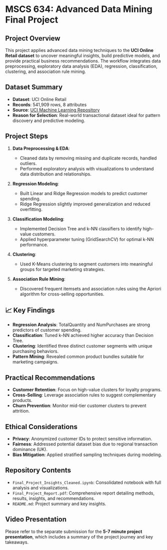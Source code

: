 # MSCS 634: Advanced Data Mining Final Project

## Project Overview
This project applies advanced data mining techniques to the **UCI Online Retail dataset** to uncover meaningful insights, build predictive models, and provide practical business recommendations. The workflow integrates data preprocessing, exploratory data analysis (EDA), regression, classification, clustering, and association rule mining.

## Dataset Summary
- **Dataset**: UCI Online Retail
- **Records**: 541,909 rows, 8 attributes
- **Source**: [UCI Machine Learning Repository](https://archive.ics.uci.edu/ml/datasets/Online+Retail)
- **Reason for Selection**: Real-world transactional dataset ideal for pattern discovery and predictive modeling.

## Project Steps
1. **Data Preprocessing & EDA**: 
   - Cleaned data by removing missing and duplicate records, handled outliers.
   - Performed exploratory analysis with visualizations to understand data distribution and relationships.

2. **Regression Modeling**:
   - Built Linear and Ridge Regression models to predict customer spending.
   - Ridge Regression slightly improved generalization and reduced overfitting.

3. **Classification Modeling**:
   - Implemented Decision Tree and k-NN classifiers to identify high-value customers.
   - Applied hyperparameter tuning (GridSearchCV) for optimal k-NN performance.

4. **Clustering**:
   - Used K-Means clustering to segment customers into meaningful groups for targeted marketing strategies.

5. **Association Rule Mining**:
   - Discovered frequent itemsets and association rules using the Apriori algorithm for cross-selling opportunities.

## 📈 Key Findings
- **Regression Analysis**: TotalQuantity and NumPurchases are strong predictors of customer spending.
- **Classification**: Tuned k-NN achieved higher accuracy than Decision Tree.
- **Clustering**: Identified three distinct customer segments with unique purchasing behaviors.
- **Pattern Mining**: Revealed common product bundles suitable for marketing campaigns.

## Practical Recommendations
- **Customer Retention**: Focus on high-value clusters for loyalty programs.
- **Cross-Selling**: Leverage association rules to suggest complementary products.
- **Churn Prevention**: Monitor mid-tier customer clusters to prevent attrition.

## Ethical Considerations
- **Privacy**: Anonymized customer IDs to protect sensitive information.
- **Fairness**: Addressed potential dataset bias due to regional transaction dominance (UK).
- **Bias Mitigation**: Applied stratified sampling techniques during modeling.

## Repository Contents
- `Final_Project_Insights_Cleaned.ipynb`: Consolidated notebook with full analysis and visualizations.
- `Final_Project_Report.pdf`: Comprehensive report detailing methods, results, insights, and recommendations.
- `README.md`: Project summary and key insights.

## Video Presentation
Please refer to the separate submission for the **5-7 minute project presentation**, which includes a summary of the project journey and key takeaways.
